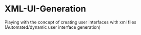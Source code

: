 # XML-UI-Generation
Playing with the concept of creating user interfaces with xml files (Automated/dynamic user interface generation)
